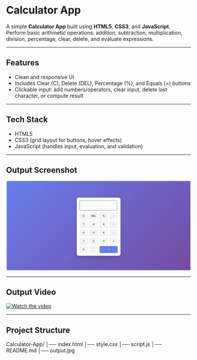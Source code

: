#  Calculator App

A simple **Calculator App** built using **HTML5**, **CSS3**, and **JavaScript**.  
Perform basic arithmetic operations: addition, subtraction, multiplication, division, percentage, clear, delete, and evaluate expressions.

---

##  Features
- Clean and responsive UI  
- Includes Clear (C), Delete (DEL), Percentage (%), and Equals (=) buttons  
- Clickable input: add numbers/operators, clear input, delete last character, or compute result  

---

##  Tech Stack
- HTML5  
- CSS3 (grid layout for buttons, hover effects)  
- JavaScript (handles input, evaluation, and validation)

---
##  Output Screenshot
![Calculator App Screenshot](https://github.com/Prajnapunya09/Calculator-app/blob/main/output(calculator%20app).jpg)

---

##  Output Video
[![Watch the video](https://img.youtube.com/vi/VIDEO_ID/0.jpg)](https://github.com/Prajnapunya09/Calculator-app/blob/main/output%20vedio(calculator%20app).mp4)

---

##  Project Structure
Calculator-App/
│── index.html
│── style.css
│── script.js
│── README.md
│── output.jpg
